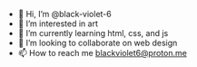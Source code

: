 - 👋 Hi, I’m @black-violet-6
- 👀 I’m interested in art
- 🌱 I’m currently learning html, css, and js
- 💞️ I’m looking to collaborate on web design
- 📫 How to reach me blackviolet6@proton.me

<!---
black-violet-6/black-violet-6 is a ✨ special ✨ repository because its `README.md` (this file) appears on your GitHub profile.
You can click the Preview link to take a look at your changes.
--->
